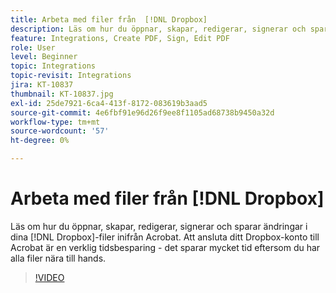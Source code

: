 ```yaml
---
title: Arbeta med filer från  [!DNL Dropbox]
description: Läs om hur du öppnar, skapar, redigerar, signerar och sparar ändringar i dina [!DNL Dropbox] filer inifrån Acrobat
feature: Integrations, Create PDF, Sign, Edit PDF
role: User
level: Beginner
topic: Integrations
topic-revisit: Integrations
jira: KT-10837
thumbnail: KT-10837.jpg
exl-id: 25de7921-6ca4-413f-8172-083619b3aad5
source-git-commit: 4e6fbf91e96d26f9ee8f1105ad68738b9450a32d
workflow-type: tm+mt
source-wordcount: '57'
ht-degree: 0%

---
```


# Arbeta med filer från [!DNL Dropbox]

Läs om hur du öppnar, skapar, redigerar, signerar och sparar ändringar i dina [!DNL Dropbox]-filer inifrån Acrobat. Att ansluta ditt Dropbox-konto till Acrobat är en verklig tidsbesparing - det sparar mycket tid eftersom du har alla filer nära till hands.

>[!VIDEO](https://video.tv.adobe.com/v/3409411?quality=12&learn=on&hidetitle=true)
